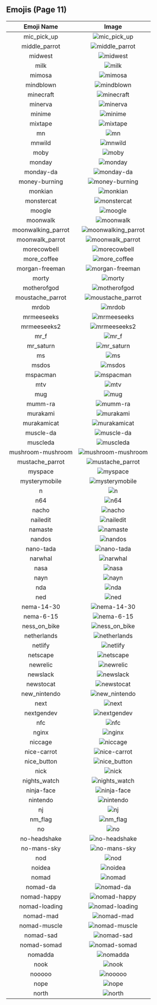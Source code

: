 
  ## Emojis (Page 11)
  |Emoji Name|Image|
  | :-: | :-: |
  |mic_pick_up| ![mic_pick_up](/output/mic_pick_up.gif)|
  |middle_parrot| ![middle_parrot](/output/middle_parrot.gif)|
  |midwest| ![midwest](/output/midwest.png)|
  |milk| ![milk](/output/milk.png)|
  |mimosa| ![mimosa](/output/mimosa.png)|
  |mindblown| ![mindblown](/output/mindblown.gif)|
  |minecraft| ![minecraft](/output/minecraft.png)|
  |minerva| ![minerva](/output/minerva.jpg)|
  |minime| ![minime](/output/minime.png)|
  |mixtape| ![mixtape](/output/mixtape.png)|
  |mn| ![mn](/output/mn.jpg)|
  |mnwild| ![mnwild](/output/mnwild.png)|
  |moby| ![moby](/output/moby.png)|
  |monday| ![monday](/output/monday.png)|
  |monday-da| ![monday-da](/output/monday-da.png)|
  |money-burning| ![money-burning](/output/money-burning.gif)|
  |monkian| ![monkian](/output/monkian.png)|
  |monstercat| ![monstercat](/output/monstercat.png)|
  |moogle| ![moogle](/output/moogle.gif)|
  |moonwalk| ![moonwalk](/output/moonwalk.gif)|
  |moonwalking_parrot| ![moonwalking_parrot](/output/moonwalking_parrot)|
  |moonwalk_parrot| ![moonwalk_parrot](/output/moonwalk_parrot.gif)|
  |morecowbell| ![morecowbell](/output/morecowbell.jpg)|
  |more_coffee| ![more_coffee](/output/more_coffee.png)|
  |morgan-freeman| ![morgan-freeman](/output/morgan-freeman.jpg)|
  |morty| ![morty](/output/morty.png)|
  |motherofgod| ![motherofgod](/output/motherofgod.gif)|
  |moustache_parrot| ![moustache_parrot](/output/moustache_parrot)|
  |mrdob| ![mrdob](/output/mrdob.jpg)|
  |mrmeeseeks| ![mrmeeseeks](/output/mrmeeseeks.gif)|
  |mrmeeseeks2| ![mrmeeseeks2](/output/mrmeeseeks2.jpg)|
  |mr_f| ![mr_f](/output/mr_f.png)|
  |mr_saturn| ![mr_saturn](/output/mr_saturn.gif)|
  |ms| ![ms](/output/ms.gif)|
  |msdos| ![msdos](/output/msdos.png)|
  |mspacman| ![mspacman](/output/mspacman.png)|
  |mtv| ![mtv](/output/mtv.png)|
  |mug| ![mug](/output/mug)|
  |mumm-ra| ![mumm-ra](/output/mumm-ra.png)|
  |murakami| ![murakami](/output/murakami.png)|
  |murakamicat| ![murakamicat](/output/murakamicat.png)|
  |muscle-da| ![muscle-da](/output/muscle-da.png)|
  |muscleda| ![muscleda](/output/muscleda)|
  |mushroom-mushroom| ![mushroom-mushroom](/output/mushroom-mushroom.png)|
  |mustache_parrot| ![mustache_parrot](/output/mustache_parrot.gif)|
  |myspace| ![myspace](/output/myspace.jpg)|
  |mysterymobile| ![mysterymobile](/output/mysterymobile.png)|
  |n| ![n](/output/n.gif)|
  |n64| ![n64](/output/n64.gif)|
  |nacho| ![nacho](/output/nacho.png)|
  |nailedit| ![nailedit](/output/nailedit.png)|
  |namaste| ![namaste](/output/namaste.jpg)|
  |nandos| ![nandos](/output/nandos.png)|
  |nano-tada| ![nano-tada](/output/nano-tada.png)|
  |narwhal| ![narwhal](/output/narwhal.png)|
  |nasa| ![nasa](/output/nasa.png)|
  |nayn| ![nayn](/output/nayn.gif)|
  |nda| ![nda](/output/nda.png)|
  |ned| ![ned](/output/ned.png)|
  |nema-14-30| ![nema-14-30](/output/nema-14-30.png)|
  |nema-6-15| ![nema-6-15](/output/nema-6-15.png)|
  |ness_on_bike| ![ness_on_bike](/output/ness_on_bike.gif)|
  |netherlands| ![netherlands](/output/netherlands)|
  |netlify| ![netlify](/output/netlify.png)|
  |netscape| ![netscape](/output/netscape.gif)|
  |newrelic| ![newrelic](/output/newrelic.png)|
  |newslack| ![newslack](/output/newslack.png)|
  |newstocat| ![newstocat](/output/newstocat.png)|
  |new_nintendo| ![new_nintendo](/output/new_nintendo.png)|
  |next| ![next](/output/next.jpg)|
  |nextgendev| ![nextgendev](/output/nextgendev.png)|
  |nfc| ![nfc](/output/nfc.png)|
  |nginx| ![nginx](/output/nginx.png)|
  |niccage| ![niccage](/output/niccage.png)|
  |nice-carrot| ![nice-carrot](/output/nice-carrot.png)|
  |nice_button| ![nice_button](/output/nice_button.png)|
  |nick| ![nick](/output/nick.jpg)|
  |nights_watch| ![nights_watch](/output/nights_watch.png)|
  |ninja-face| ![ninja-face](/output/ninja-face.png)|
  |nintendo| ![nintendo](/output/nintendo.png)|
  |nj| ![nj](/output/nj.png)|
  |nm_flag| ![nm_flag](/output/nm_flag.png)|
  |no| ![no](/output/no.png)|
  |no-headshake| ![no-headshake](/output/no-headshake.gif)|
  |no-mans-sky| ![no-mans-sky](/output/no-mans-sky.png)|
  |nod| ![nod](/output/nod.gif)|
  |noidea| ![noidea](/output/noidea.png)|
  |nomad| ![nomad](/output/nomad.png)|
  |nomad-da| ![nomad-da](/output/nomad-da.png)|
  |nomad-happy| ![nomad-happy](/output/nomad-happy.png)|
  |nomad-loading| ![nomad-loading](/output/nomad-loading.gif)|
  |nomad-mad| ![nomad-mad](/output/nomad-mad.png)|
  |nomad-muscle| ![nomad-muscle](/output/nomad-muscle.png)|
  |nomad-sad| ![nomad-sad](/output/nomad-sad.png)|
  |nomad-somad| ![nomad-somad](/output/nomad-somad.png)|
  |nomadda| ![nomadda](/output/nomadda)|
  |nook| ![nook](/output/nook.png)|
  |nooooo| ![nooooo](/output/nooooo.png)|
  |nope| ![nope](/output/nope.png)|
  |north| ![north](/output/north.png)|
  